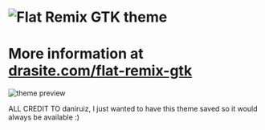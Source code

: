 ![Flat Remix GTK theme](https://github.com/daniruiz/flat-remix-gtk/raw/master/assets/logo.png)
===============================

# More information at [drasite.com/flat-remix-gtk](https://drasite.com/flat-remix-gtk)

![theme preview](https://github.com/daniruiz/flat-remix-gtk/raw/master/assets/preview.png)

ALL CREDIT TO daniruiz, I just wanted to have this theme saved so it would always be available :)
